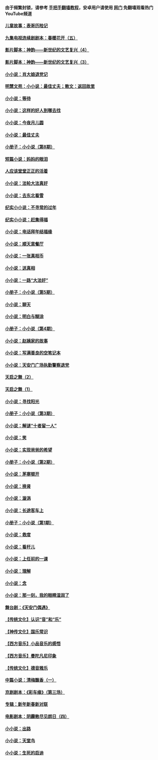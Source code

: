 #### 由于频繁封锁，请参考 [手把手翻墙教程](https://github.com/gfw-breaker/guides/wiki/)，安卓用户请使用 [网门](https://github.com/gfw-breaker/nogfw/blob/master/dl.md?t=05222301) 免翻墙观看热门YouTube频道 

#### [儿童故事：表哥历险记](../pages/328/383535.md?t=05222301) 

#### [九集电视连续剧剧本：春暖花开（五）](../pages/328/275919.md?t=05222301) 

#### [影片脚本：神韵——新世纪的文艺复兴（4）](../pages/328/266089.md?t=05222301) 

#### [影片脚本：神韵——新世纪的文艺复兴（3）](../pages/328/266087.md?t=05222301) 

#### [小小说：肖大娘退党记](../pages/328/239807.md?t=05222301) 

#### [明慧文苑：小小说：最佳丈夫；散文：返回故里](../pages/328/3439.md?t=05222301) 

#### [小小说：等待](../pages/328/223927.md?t=05222301) 

#### [小小说：这样的好人到哪去找](../pages/328/209396.md?t=05222301) 

#### [小小说：今夜月儿圆](../pages/328/193588.md?t=05222301) 

#### [小小说：最佳丈夫](../pages/328/190938.md?t=05222301) 

#### [小册子：小小说（第8期）](../pages/328/188202.md?t=05222301) 

#### [短篇小说：妈妈的眼泪](../pages/328/187712.md?t=05222301) 

#### [人应该堂堂正正的活着](../pages/328/182430.md?t=05222301) 

#### [小小说：法轮大法真好](../pages/328/174669.md?t=05222301) 

#### [小小说：去东北看雪](../pages/328/173882.md?t=05222301) 

#### [纪实小小说：不寻常的过年](../pages/328/173187.md?t=05222301) 

#### [纪实小小说：赶集得福](../pages/328/172652.md?t=05222301) 

#### [小小说：电话拜年结福缘](../pages/328/172533.md?t=05222301) 

#### [小小说：顺天意餐厅](../pages/328/170182.md?t=05222301) 

#### [小小说：一张真相币](../pages/328/169410.md?t=05222301) 

#### [小小说：送真相](../pages/328/166713.md?t=05222301) 

#### [小小说：一路“大法好”](../pages/328/162016.md?t=05222301) 

#### [小册子：小小说（第5期）](../pages/328/161131.md?t=05222301) 

#### [小小说：聊天](../pages/328/159640.md?t=05222301) 

#### [小小说：明白与糊涂](../pages/328/158101.md?t=05222301) 

#### [小册子：小小说（第4期）](../pages/328/158006.md?t=05222301) 

#### [小小说：赵姨家的故事](../pages/328/157843.md?t=05222301) 

#### [小小说：写满善良的空笔记本](../pages/328/157382.md?t=05222301) 

#### [小小说：天安门广场执勤警察退党](../pages/328/156982.md?t=05222301) 

#### [天启之舞（2）](../pages/328/153440.md?t=05222301) 

#### [天启之舞（1）](../pages/328/153439.md?t=05222301) 

#### [小小说：寻找阳光](../pages/328/153065.md?t=05222301) 

#### [小册子：小小说（第3期）](../pages/328/151715.md?t=05222301) 

#### [小小说：解谜“十者留一人”](../pages/328/148967.md?t=05222301) 

#### [小小说：笑](../pages/328/148905.md?t=05222301) 

#### [小小说：实现爸爸的希望](../pages/328/148096.md?t=05222301) 

#### [小册子：小小说（第2期）](../pages/328/147214.md?t=05222301) 

#### [小小说：茅塞顿开](../pages/328/147030.md?t=05222301) 

#### [小小说：换肾](../pages/328/146770.md?t=05222301) 

#### [小小说：漩涡](../pages/328/146683.md?t=05222301) 

#### [小小说：长途客车上](../pages/328/145076.md?t=05222301) 

#### [小册子：小小说（第1期）](../pages/328/143963.md?t=05222301) 

#### [小小说：救度](../pages/328/143927.md?t=05222301) 

#### [小小说：看杆儿](../pages/328/142137.md?t=05222301) 

#### [小小说：上任前的一课](../pages/328/140808.md?t=05222301) 

#### [小小说：理解](../pages/328/140476.md?t=05222301) 

#### [小小说：念](../pages/328/139513.md?t=05222301) 

#### [小小说：那一刻，我的眼睛湿润了](../pages/328/138476.md?t=05222301) 

#### [舞台剧：《天安门偶遇》](../pages/328/117155.md?t=05222301) 

#### [【传统文化】认识“音”和“乐”](../pages/328/108667.md?t=05222301) 

#### [【神传文化】国乐常识](../pages/328/104225.md?t=05222301) 

#### [【西方音乐】小品音乐的感悟](../pages/328/102924.md?t=05222301) 

#### [【西方音乐】曼陀凡尼印象](../pages/328/102922.md?t=05222301) 

#### [【传统文化】德音雅乐](../pages/328/102923.md?t=05222301) 

#### [中篇小说：清梅飘香（一）](../pages/328/101058.md?t=05222301) 

#### [京剧剧本：《彩车缘》（第三场）](../pages/328/96434.md?t=05222301) 

#### [专辑：新年新春新对联](../pages/328/94991.md?t=05222301) 

#### [电影剧本：阴霾散尽见朗日（四）](../pages/328/87081.md?t=05222301) 

#### [小小说：出路](../pages/328/84848.md?t=05222301) 

#### [小小说：天堂鸟](../pages/328/83084.md?t=05222301) 

#### [小小说：生死的启迪](../pages/328/70977.md?t=05222301) 

